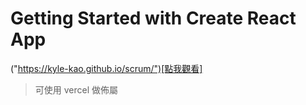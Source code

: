 # Getting Started with Create React App
("https://kyle-kao.github.io/scrum/")[點我觀看]
> 可使用 vercel 做佈屬
